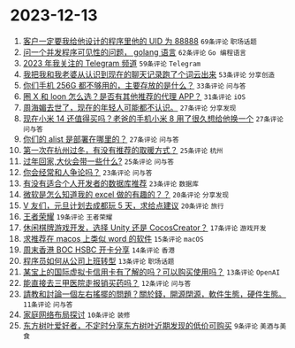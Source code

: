 # 2023-12-13

1. [客户一定要我给他设计的程序里他的 UID 为 88888](https://www.v2ex.com/t/999917) `69条评论` `职场话题`
1. [问一个并发程序可见性的问题， golang 语言](https://www.v2ex.com/t/999936) `62条评论` `Go 编程语言`
1. [2023 年我关注的 Telegram 频道](https://www.v2ex.com/t/999882) `59条评论` `Telegram`
1. [我把我和我老婆从认识到现在的聊天记录跑了个词云出来](https://www.v2ex.com/t/999939) `53条评论` `分享创造`
1. [你们手机 256G 都不够用的，主要存放的是什么？](https://www.v2ex.com/t/999925) `33条评论` `问与答`
1. [圈 X 和 loon 怎么选？是否有其他推荐的代理 APP？](https://www.v2ex.com/t/999913) `31条评论` `iOS`
1. [周海媚去世了，现在的年轻人可能都不认识。](https://www.v2ex.com/t/999973) `27条评论` `分享发现`
1. [现在小米 14 还值得买吗？老爸的手机小米 8 用了很久想给他换一个](https://www.v2ex.com/t/999969) `27条评论` `问与答`
1. [你们的 alist 是部署在哪里的？](https://www.v2ex.com/t/999878) `27条评论` `问与答`
1. [第一次在杭州过冬，有没有推荐的取暖方式？](https://www.v2ex.com/t/999921) `25条评论` `杭州`
1. [过年回家,大伙会带一些什么?](https://www.v2ex.com/t/999890) `25条评论` `问与答`
1. [你会经常和人争论吗？](https://www.v2ex.com/t/999966) `23条评论` `问与答`
1. [有没有适合个人开发者的数据库推荐](https://www.v2ex.com/t/999887) `23条评论` `数据库`
1. [微软是怎么知道我的 excel 做的有趣的？？](https://www.v2ex.com/t/999970) `20条评论` `分享发现`
1. [V 友们，元旦计划去成都玩 5 天，求给点建议](https://www.v2ex.com/t/999903) `20条评论` `旅行`
1. [王者荣耀](https://www.v2ex.com/t/999947) `19条评论` `王者荣耀`
1. [休闲棋牌游戏开发，选择 Unity 还是 CocosCreator？](https://www.v2ex.com/t/999931) `17条评论` `游戏开发`
1. [求推荐在 macos 上类似 word 的软件](https://www.v2ex.com/t/999885) `15条评论` `macOS`
1. [周末香港 BOC HSBC 开卡分享](https://www.v2ex.com/t/999914) `14条评论` `香港`
1. [程序员如何从公司上班转型](https://www.v2ex.com/t/1000000) `13条评论` `职场话题`
1. [某宝上的国际虚拟卡信用卡有了解的吗？可以购买使用吗？](https://www.v2ex.com/t/999996) `13条评论` `OpenAI`
1. [能直接去三甲医院走报销买药吗？](https://www.v2ex.com/t/999961) `12条评论` `问与答`
1. [請教和討論一個左右搖擺的問題？關於錢，開源閉源，軟件生態，硬件生態。](https://www.v2ex.com/t/999880) `11条评论` `问与答`
1. [家庭网络布局探讨](https://www.v2ex.com/t/999894) `10条评论` `装修`
1. [东方树叶爱好者，不定时分享东方树叶近期发现的低价可购买](https://www.v2ex.com/t/999930) `9条评论` `美酒与美食`
